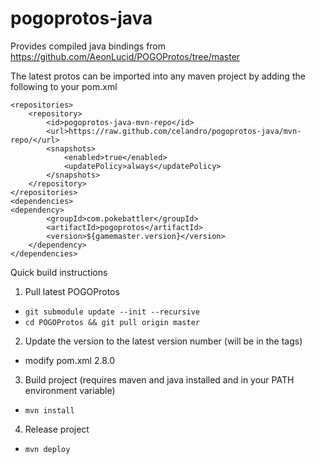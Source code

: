 # pogoprotos-java
Provides compiled java bindings from https://github.com/AeonLucid/POGOProtos/tree/master

The latest protos can be imported into any maven project by adding the following to your pom.xml
```
<repositories>
    <repository>
        <id>pogoprotos-java-mvn-repo</id>
        <url>https://raw.github.com/celandro/pogoprotos-java/mvn-repo/</url>
        <snapshots>
            <enabled>true</enabled>
            <updatePolicy>always</updatePolicy>
        </snapshots>
    </repository>
</repositories>
<dependencies>
<dependency>
    	<groupId>com.pokebattler</groupId>
    	<artifactId>pogoprotos</artifactId>
    	<version>${gamemaster.version}</version>
	</dependency>
</dependencies>
```

Quick build instructions

1. Pull latest POGOProtos
  * `git submodule update --init --recursive`
  * `cd POGOProtos && git pull origin master`
2. Update the version to the latest version number (will be in the tags)
  * modify pom.xml     <version>2.8.0</version>
3. Build project (requires maven and java installed and in your PATH environment variable)
  * `mvn install`
4. Release project
  * `mvn deploy`

